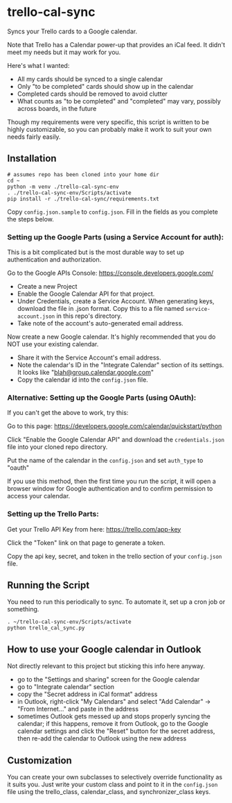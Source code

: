 
# trello-cal-sync

Syncs your Trello cards to a Google calendar.

Note that Trello has a Calendar power-up that provides an iCal feed.
It didn't meet my needs but it may work for you.

Here's what I wanted:

- All my cards should be synced to a single calendar
- Only "to be completed" cards should show up in the calendar
- Completed cards should be removed to avoid clutter
- What counts as "to be completed" and "completed" may vary, possibly across
boards, in the future

Though my requirements were very specific, this script is written to be
highly customizable, so you can probably make it work to suit your own needs
fairly easily.

## Installation

```
# assumes repo has been cloned into your home dir
cd ~
python -m venv ./trello-cal-sync-env
. ./trello-cal-sync-env/Scripts/activate
pip install -r ./trello-cal-sync/requirements.txt
```

Copy `config.json.sample` to `config.json`. Fill in the fields as you complete
the steps below.

### Setting up the Google Parts (using a Service Account for auth):

This is a bit complicated but is the most durable way to set up authentication
and authorization.

Go to the Google APIs Console: https://console.developers.google.com/

- Create a new Project
- Enable the Google Calendar API for that project.
- Under Credentials, create a Service Account. When generating keys, download
the file in .json format. Copy this to a file named `service-account.json`
in this repo's directory.
- Take note of the account's auto-generated email address.

Now create a new Google calendar. It's highly recommended that you do NOT
use your existing calendar.

- Share it with the Service Account's email address.
- Note the calendar's ID in the "Integrate Calendar" section of its settings.
It looks like "blah@group.calendar.google.com"
- Copy the calendar id into the `config.json` file.

### Alternative: Setting up the Google Parts (using OAuth):

If you can't get the above to work, try this:

Go to this page: https://developers.google.com/calendar/quickstart/python

Click "Enable the Google Calendar API" and download the `credentials.json` file
into your cloned repo directory.

Put the name of the calendar in the `config.json` and set `auth_type` to
"oauth"

If you use this method, then the first time you run the script, it will open
a browser window for Google authentication and to confirm permission to access
your calendar.

### Setting up the Trello Parts:

Get your Trello API Key from here: https://trello.com/app-key

Click the "Token" link on that page to generate a token.

Copy the api key, secret, and token in the trello section of your `config.json`
file.

## Running the Script

You need to run this periodically to sync. To automate it, set up a cron job
or something.

```
. ~/trello-cal-sync-env/Scripts/activate
python trello_cal_sync.py
```

## How to use your Google calendar in Outlook

Not directly relevant to this project but sticking this info here anyway.

- go to the "Settings and sharing" screen for the Google calendar
- go to "Integrate calendar" section
- copy the "Secret address in iCal format" address
- in Outlook, right-click "My Calendars" and select "Add Calendar" -> "From Internet..."
and paste in the address
- sometimes Outlook gets messed up and stops properly syncing the calendar;
if this happens, remove it from Outlook, go to the Google calendar settings
and click the "Reset" button for the secret address, then re-add the
calendar to Outlook using the new address

## Customization

You can create your own subclasses to selectively override functionality
as it suits you. Just write your custom class and point to it in the
`config.json` file using the trello_class, calendar_class, and
synchronizer_class keys.
